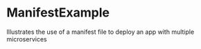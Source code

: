 # ManifestExample
Illustrates the use of a manifest file to deploy an app with multiple microservices
